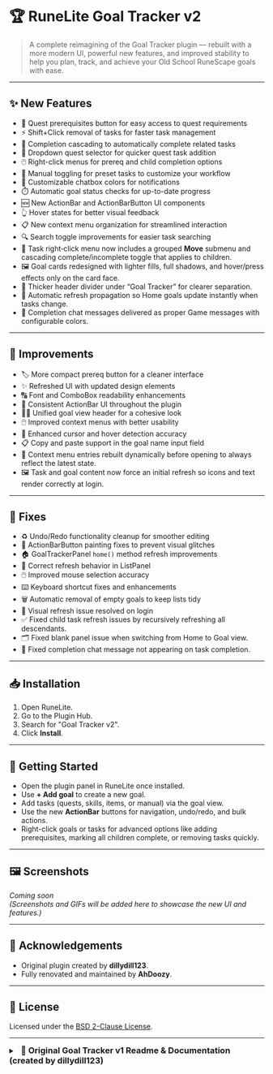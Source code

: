 # 🏆 RuneLite Goal Tracker v2

> A complete reimagining of the Goal Tracker plugin — rebuilt with a more modern UI, powerful new features, and improved stability to help you plan, track, and achieve your Old School RuneScape goals with ease.

---

## ✨ New Features

- 🌟 Quest prerequisites button for easy access to quest requirements
- ⚡ Shift+Click removal of tasks for faster task management
- 🔗 Completion cascading to automatically complete related tasks
- 🎯 Dropdown quest selector for quicker quest task addition
- 🖱️ Right-click menus for prereq and child completion options
- 🔄 Manual toggling for preset tasks to customize your workflow
- 🎨 Customizable chatbox colors for notifications
- ⏱️ Automatic goal status checks for up-to-date progress
- 🆕 New ActionBar and ActionBarButton UI components
- 👆 Hover states for better visual feedback
- 📋 New context menu organization for streamlined interaction
- 🔍 Search toggle improvements for easier task searching
- 📂 Task right‑click menu now includes a grouped **Move** submenu and cascading complete/incomplete toggle that applies to children.
- 🖼️ Goal cards redesigned with lighter fills, full shadows, and hover/press effects only on the card face.
- 📏 Thicker header divider under “Goal Tracker” for clearer separation.
- 🔄 Automatic refresh propagation so Home goals update instantly when tasks change.
- 💬 Completion chat messages delivered as proper Game messages with configurable colors.

---

## 🔧 Improvements

- 🏷️ More compact prereq button for a cleaner interface
- ✨ Refreshed UI with updated design elements
- 🔠 Font and ComboBox readability enhancements
- 🧩 Consistent ActionBar UI throughout the plugin
- 🧑‍💻 Unified goal view header for a cohesive look
- 🖱️ Improved context menus with better usability
- 🎯 Enhanced cursor and hover detection accuracy
- 📋 Copy and paste support in the goal name input field
- 🔄 Context menu entries rebuilt dynamically before opening to always reflect the latest state.
- 🖼️ Task and goal content now force an initial refresh so icons and text render correctly at login.

---
## 🐛 Fixes

- ♻️ Undo/Redo functionality cleanup for smoother editing
- 🎨 ActionBarButton painting fixes to prevent visual glitches
- 🏠 GoalTrackerPanel `home()` method refresh improvements
- 🔄 Correct refresh behavior in ListPanel
- 🖱️ Improved mouse selection accuracy
- ⌨️ Keyboard shortcut fixes and enhancements
- 🗑️ Automatic removal of empty goals to keep lists tidy
- 🔄 Visual refresh issue resolved on login
- ✅ Fixed child task refresh issues by recursively refreshing all descendants.
- 🗂️ Fixed blank panel issue when switching from Home to Goal view.
- 💬 Fixed completion chat message not appearing on task completion.

---

## 📥 Installation

1. Open RuneLite.  
2. Go to the Plugin Hub.  
3. Search for "Goal Tracker v2".  
4. Click **Install**.  

---

## 🚀 Getting Started

- Open the plugin panel in RuneLite once installed.  
- Use **+ Add goal** to create a new goal.  
- Add tasks (quests, skills, items, or manual) via the goal view.  
- Use the new **ActionBar** buttons for navigation, undo/redo, and bulk actions.  
- Right-click goals or tasks for advanced options like adding prerequisites, marking all children complete, or removing tasks quickly.  

---

## 🖼️ Screenshots

_Coming soon_  
*(Screenshots and GIFs will be added here to showcase the new UI and features.)*

---

## 🙏 Acknowledgements

- Original plugin created by **dillydill123**.  
- Fully renovated and maintained by **AhDoozy**.

---
## 📄 License
Licensed under the [BSD 2-Clause License](LICENSE).  

-----
<details>
<summary><span style="margin-left:8px;"><h3 style="display:inline;">📜 Original Goal Tracker v1 Readme & Documentation (created by dillydill123)</h3></span></summary>

# Runelite Goal Tracker Plugin

Keep track of your OSRS goals and complete them automatically.

## Features

- Track different types of tasks
    - Manual tasks
    - Skill tasks
    - Quests
    - Item tasks
- Organise tasks lists into goals
- Reorder and manage goal and task lists
- Chat notification on task completion

### Planned

- More task types
    - Achievement diaries
    - Minigame rewards
    - Kourend favour
    - NPC kills

Suggestions are welcome - please submit an issue :)

## Usage

### Goals

Goals are lists of tasks, and at a glance provide a quick way to view your progress towards the goal.

![Goals list](img/goals_list.png)

You can add a new goal with the "+ Add goal" button, and you can reorder/remove goals using right click. Clicking a goal will show the tasks within:

![Goal view](img/goal_view.png)

From here, you can add tasks to the goal.

### Adding tasks

![Task inputs](img/task_inputs.png)

#### Manual tasks

Basically a simple to-do list item. You can add these via the "Quick add" text box.

You can toggle them on and off manually just by clicking them.

Use the "+ More options" button to reveal the automatic task options.

#### Skill level/XP tasks

Use these tasks to automatically track skill progress. Just select a skill, and the desired level or XP amount. The task will automatically complete once you hit that level/xp.

#### Quest tasks

Track quest progress and completion, just select a quest or miniquest from the dropdown. Will also display in progress quests as orange.

#### Item tasks

Select an item using the search button and searching via the in-game chatbox, then set the desired quantity. The plugin will keep track of your items and tally up quantities stored in different inventories (bank, player, GIMP storage), and will be automatically completed once you get that amount of the item.

</details>